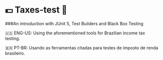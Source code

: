 # 💵 Taxes-test 🧮
###An introduction with JUnit 5, Test Builders and Black Box Testing

🇺🇸 ENG-US:
Using the aforementioned tools for Brazilian income tax testing.

🇧🇷 PT-BR:
Usando as ferramentas citadas para testes de imposto de renda brasileiro.

